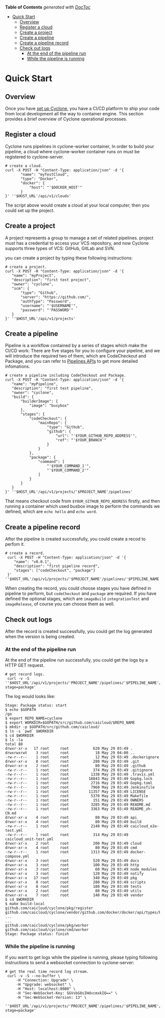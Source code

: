 <!-- START doctoc generated TOC please keep comment here to allow auto update -->
<!-- DON'T EDIT THIS SECTION, INSTEAD RE-RUN doctoc TO UPDATE -->
**Table of Contents**  *generated with [DocToc](https://github.com/thlorenz/doctoc)*

- [Quick Start](#quick-start)
  - [Overview](#overview)
  - [Register a cloud](#register-a-cloud)
  - [Create a project](#create-a-project)
  - [Create a pipeline](#create-a-pipeline)
  - [Create a pipeline record](#create-a-pipeline-record)
  - [Check out logs](#check-out-logs)
    - [At the end of the pipeline run](#at-the-end-of-the-pipeline-run)
    - [While the pipeline is running](#while-the-pipeline-is-running)

<!-- END doctoc generated TOC please keep comment here to allow auto update -->

# Quick Start

## Overview

 Once you have [set up Cyclone](), you have a CI/CD platform to ship your code from local development all the way to container engine. This section provides a brief overview of Cyclone operational processes.

 ## Register a cloud

 Cyclone runs pipelines in cyclone-worker container,
 In order to build your pipeline, a cloud where cyclone-worker container runs on must be registered to cyclone-server.


 ```shell
 # create a cloud.
 curl -X POST -H "Content-Type: application/json" -d '{
        "name": "myTestCloud",
        "type": "Docker",
        "docker": {
            "host": "'$DOCKER_HOST'"
        }
 }' ''$HOST_URL'/api/v1/clouds'
 ```

 The script above would create a cloud at your local computer, then you could set up the project.

 ## Create a project

 A project represents a group to manage a set of related pipelines. project must has a credential to access your VCS repository, and now Cyclone supports three types of VCS: GitHub, GitLab and SVN.

 you can create a project by typing these following instructions:

 ```shell
 # create a project.
 curl -X POST -H "Content-Type: application/json" -d '{
	"name": "myProject",
	"description": "first test project",
	"owner": "cyclone",
	"scm": {
		"type": "Github",
		"server": "https://github.com/",
		"authType": "Password",
		"username": "'$USERNAME'",
		"password": "'PASSWORD'"
	}
 }' ''$HOST_URL'/api/v1/projects'
 ```

 ## Create a pipeline

 Pipeline is a workflow contained by a series of stages which make the CI/CD work. There are five stages for you to configure your pipeline, and we will introduce the required two of them, which are CodeCheckout and Package, and you can refer to [Pipelines  APIs]() to get more detailed infomations.

 ```
 # create a pipeline including CodeCheckout and Package.
 curl -X POST -H "Content-Type: application/json" -d '{
    "name": "myPipeline",
    "description": "first test pipeline",
    "owner": "cyclone",
    "build": {
        "builderImage": {
            "image": "busybox"
        },
    	"stages": {
    	    "codeCheckout": {
    	        "mainRepo": {
    	            "type": "Github",
    	            "github": {
    	                "url": "'$YOUR_GITHUB_REPO_ADDRESS'",
    	                "ref": "'$YOUR_BRANCH'"
    	            }
    	        }
    	    },
    	    "package": {
    	        "command": [
    	            "'$YOUR_COMMAND_1'",
    	            "'$YOUR_COMMAND_2'"
    	        ]
    	    }
    	}
    }
 }' ''$HOST_URL'/api/v1/projects/'$PROJECT_NAME'/pipelines'
 ```
 That means checkout code from `$YOUR_GITHUB_REPO_ADDRESS` firstly, and then running a container which used busbox image to perform the commands we defined, which are `echo hello` and `echo word`.

 ## Create a pipeline record

After the pipeline is created successfully, you could create a recod to perfom it.

```shell
# create a record.
 curl -X POST -H "Content-Type: application/json" -d '{
	"name": "v0.0.1",
	"description": "first pipeline record",
	"stages": ["codeCheckout", "package"]
 }' ''$HOST_URL'/api/v1/projects/'$PROJECT_NAME'/pipelines/'$PIPELINE_NAME'/records'
```

When creating the record, you could choose stages you have defined in pipeline to perform, but `codeCheckout` and `package` are required. If you have defined the optional stages, which are `imageBuild` `integrationTest` and `imageRelease`, of course you can choose them as well.

## Check out logs

After the record is created successfully, you could get the log generated when the version is being created.

### At the end of the pipeline run
At the end of the pipeline run successfully, you could get the logs by a HTTP GET request.

```shell
# get record logs.
 curl -v -S ''$HOST_URL'/api/v1/projects/'PROJECT_NAME'/pipelines/'$PIPELINE_NAME'/records/'$RECORD_ID'/logs?stage=package'
```

The log would looks like:
```
Stage: Package status: start
$ echo $GOPATH
/go
$ export REPO_NAME=cyclone
$ export WORKDIR=$GOPATH/src/github.com/caicloud/$REPO_NAME
$ mkdir -p $GOPATH/src/github.com/caicloud/
$ ln -s `pwd` $WORKDIR
$ cd $WORKDIR
$ ls -la
total 88
drwxr-xr-x   17 root     root           620 May 29 03:49 .
drwxrwxrwt    3 root     root            18 May 29 04:00 ..
-rw-r--r--    1 root     root            12 May 29 03:49 .dockerignore
drwxr-xr-x    8 root     root           280 May 29 03:49 .git
drwxr-xr-x    2 root     root            80 May 29 03:49 .github
-rw-r--r--    1 root     root           374 May 29 03:49 .gitignore
-rw-r--r--    1 root     root          1338 May 29 03:49 .travis.yml
-rw-r--r--    1 root     root         16843 May 29 03:49 Gopkg.lock
-rw-r--r--    1 root     root          2716 May 29 03:49 Gopkg.toml
-rw-r--r--    1 root     root          7960 May 29 03:49 Jenkinsfile
-rw-r--r--    1 root     root         11357 May 29 03:49 LICENSE
-rw-r--r--    1 root     root          5370 May 29 03:49 Makefile
-rw-r--r--    1 root     root           151 May 29 03:49 OWNERS
-rw-r--r--    1 root     root          3285 May 29 03:49 README.md
-rw-r--r--    1 root     root          3363 May 29 03:49 README_zh-CN.md
drwxr-xr-x    4 root     root            80 May 29 03:49 api
drwxr-xr-x    4 root     root            80 May 29 03:49 build
-rw-r--r--    1 root     root          2140 May 29 03:49 caicloud_e2e-test.yml
-rw-r--r--    1 root     root           314 May 29 03:49 caicloud_unit-test.yml
drwxr-xr-x    2 root     root           200 May 29 03:49 cloud
drwxr-xr-x    4 root     root            80 May 29 03:49 cmd
-rw-r--r--    1 root     root          1313 May 29 03:49 docker-compose.yml
drwxr-xr-x    3 root     root           520 May 29 03:49 docs
drwxr-xr-x    3 root     root           100 May 29 03:49 http
drwxr-xr-x    3 root     root            60 May 29 03:49 node_modules
drwxr-xr-x    3 root     root           120 May 29 03:49 notify
drwxr-xr-x   17 root     root           340 May 29 03:49 pkg
drwxr-xr-x    8 root     root           280 May 29 03:49 scripts
drwxr-xr-x    8 root     root           180 May 29 03:49 tests
drwxr-xr-x    2 root     root            80 May 29 03:49 utils
drwxr-xr-x    7 root     root           140 May 29 03:49 vendor
$ cd $WORKDIR
$ make build-local
github.com/caicloud/cyclone/pkg/register
github.com/caicloud/cyclone/vendor/github.com/docker/docker/api/types/blkiodev
...
...
github.com/caicloud/cyclone/pkg/worker
github.com/caicloud/cyclone/cmd/worker
Stage: Package status: finish
```

### While the pipeline is running

If you want to get logs while the pipeline is running, please typing following instructions to send a websocket connection to cyclone-server:

```
# get the real time record log stream.
 curl -v -S --no-buffer \
     -H "Connection: Upgrade" \
     -H "Upgrade: websocket" \
     -H "Host: localhost:8080" \
     -H "Sec-WebSocket-Key: SGVsbG8sIHdvcmxkIQ==" \
     -H "Sec-WebSocket-Version: 13" \
 ''$HOST_URL'/api/v1/projects/'PROJECT_NAME'/pipelines/'$PIPELINE_NAME'/records/'$RECORD_ID'/logstream?stage=package'
```
